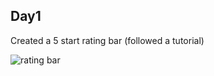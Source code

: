 ## Day1 

Created a 5 start rating bar (followed a tutorial)

![rating bar](https://github.com/awaisspk/30-days-of-css/day1/day1.png)
